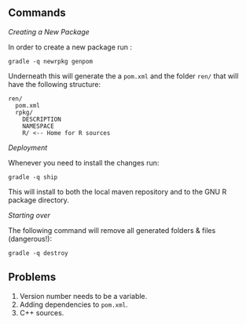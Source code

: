 
## Commands

*Creating a New Package*

In order to create a new package run :

    gradle -q newrpkg genpom

Underneath this will generate the a `pom.xml` and the folder `ren/` that will have the following structure:

    ren/
      pom.xml
      rpkg/
        DESCRIPTION
        NAMESPACE
        R/ <-- Home for R sources

*Deployment*

Whenever you need to install the changes run:

    gradle -q ship

This will install to both the local maven repository and to the GNU R package directory.

*Starting over*

The following command will remove all generated folders & files (dangerous!):

    gradle -q destroy

## Problems

1. Version number needs to be a variable.
1. Adding dependencies to `pom.xml`.
1. C++ sources.
